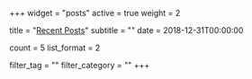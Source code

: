 +++
widget = "posts"
active = true
weight = 2

title = "[Recent Posts](post)"
subtitle = ""
date = 2018-12-31T00:00:00

count = 5
list_format = 2

filter_tag = ""
filter_category = ""
+++
